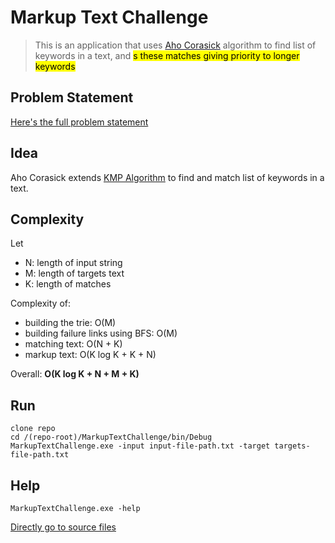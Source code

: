 # Markup Text Challenge

> This is an application that uses [Aho Corasick](https://en.wikipedia.org/wiki/Aho%E2%80%93Corasick_algorithm) algorithm
> to find list of keywords in a text, and <mark>s these matches giving priority to longer keywords

## Problem Statement
[Here's the full problem statement](https://app.box.com/s/fnsgkc2ouj9zeacnw04xgfn2n8zixxns)

## Idea
Aho Corasick extends [KMP Algorithm](https://en.wikipedia.org/wiki/Knuth%E2%80%93Morris%E2%80%93Pratt_algorithm) to find and match list of keywords in a text.

## Complexity
Let
- N: length of input string
- M: length of targets text
- K: length of matches

Complexity of:
- building the trie: O(M)
- building failure links using BFS: O(M)
- matching text: O(N + K)
- markup text: O(K log K + K + N)

Overall: 
**O(K log K + N + M + K)**

## Run
```
clone repo
cd /(repo-root)/MarkupTextChallenge/bin/Debug
MarkupTextChallenge.exe -input input-file-path.txt -target targets-file-path.txt
```

## Help
```
MarkupTextChallenge.exe -help
```

[Directly go to source files](https://github.com/AmrAbdulrahman/markup-text-challenge/tree/master/MarkupTextChallenge/Source)
